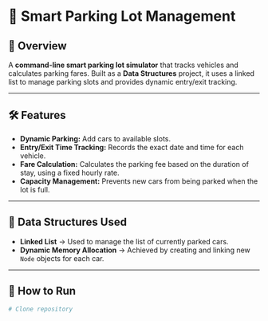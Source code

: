 # 🚗 Smart Parking Lot Management

## 📌 Overview
A **command-line smart parking lot simulator** that tracks vehicles and calculates parking fares.
Built as a **Data Structures** project, it uses a linked list to manage parking slots and provides dynamic entry/exit tracking.

---

## 🛠 Features
- **Dynamic Parking:** Add cars to available slots.
- **Entry/Exit Time Tracking:** Records the exact date and time for each vehicle.
- **Fare Calculation:** Calculates the parking fee based on the duration of stay, using a fixed hourly rate.
- **Capacity Management:** Prevents new cars from being parked when the lot is full.

---

## 📂 Data Structures Used
- **Linked List** → Used to manage the list of currently parked cars.
- **Dynamic Memory Allocation** → Achieved by creating and linking new `Node` objects for each car.

---

## 🚀 How to Run
```bash
# Clone repository
